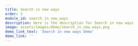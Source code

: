 ```yaml
---
title: Search in new ways
order: 3
module_id: search_in_new_ways
description: Here is the description for Search in new ways
image: assets/images/demo/search_in_new_ways.png
demo_link_text: 'Search in new ways Demo'
demo_link: ''
---
```

